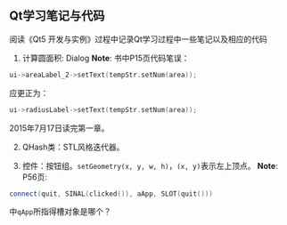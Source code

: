 ## Qt学习笔记与代码

阅读《Qt5 开发与实例》过程中记录Qt学习过程中一些笔记以及相应的代码

1. 计算圆面积: Dialog
**Note**: 书中P15页代码笔误：

```cpp
ui->areaLabel_2->setText(tempStr.setNum(area));
```

应更正为：

```cpp
ui->radiusLabel->setText(tempStr.setNum(area));
```

2015年7月17日读完第一章。

2. QHash类：STL风格迭代器。

3. 控件：按钮组。`setGeometry(x, y, w, h)`，`(x, y)`表示左上顶点。
**Note**: P56页:

```cpp
connect(quit, SINAL(clicked()), aApp, SLOT(quit()))
```
中`qApp`所指得槽对象是哪个？



